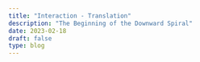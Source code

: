 ```yaml
---
title: "Interaction - Translation"
description: "The Beginning of the Downward Spiral"
date: 2023-02-18
draft: false
type: blog
---
```

